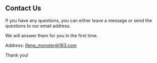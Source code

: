 ## Contact Us

If you have any questions, you can either leave a message or send the questions to our email address.

We will answer them for you in the first time.

Address: ifeng_monster@163.com

Thank you!
